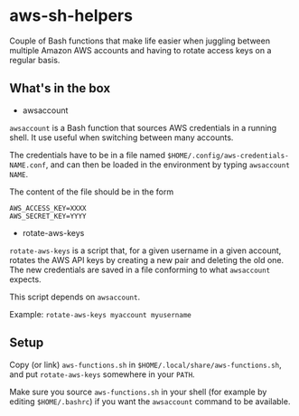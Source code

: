 # aws-sh-helpers

Couple of Bash functions that make life easier when juggling between multiple
Amazon AWS accounts and having to rotate access keys on a regular basis.

## What's in the box

- awsaccount

`awsaccount` is a Bash function that sources AWS credentials in a running shell.
It use useful when switching between many accounts.

The credentials have to be in a file named `$HOME/.config/aws-credentials-NAME.conf`,
and can then be loaded in the environment by typing `awsaccount NAME`.

The content of the file should be in the form

```
AWS_ACCESS_KEY=XXXX
AWS_SECRET_KEY=YYYY
```

- rotate-aws-keys

`rotate-aws-keys` is a script that, for a given username in a given account,
rotates the AWS API keys by creating a new pair and deleting the old one. The
new credentials are saved in a file conforming to what `awsaccount` expects.

This script depends on `awsaccount`.

Example: `rotate-aws-keys myaccount myusername`

## Setup

Copy (or link) `aws-functions.sh` in `$HOME/.local/share/aws-functions.sh`, and
put `rotate-aws-keys` somewhere in your `PATH`.

Make sure you source `aws-functions.sh` in your shell (for example by editing
`$HOME/.bashrc`) if you want the `awsaccount` command to be available.
